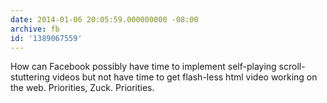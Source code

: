 ```yaml
---
date: 2014-01-06 20:05:59.000000000 -08:00
archive: fb
id: '1389067559'
---
```


How can Facebook possibly have time to implement self-playing scroll-stuttering videos but not have time to get flash-less html video working on the web. Priorities, Zuck. Priorities.

